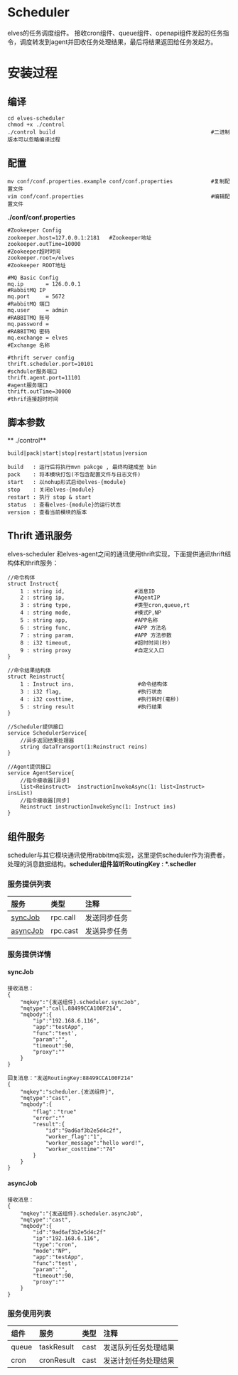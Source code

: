 # Scheduler

elves的任务调度组件。   接收cron组件、queue组件、openapi组件发起的任务指令，调度转发到agent并回收任务处理结果，最后将结果返回给任务发起方。

# 安装过程

## 编译

```
cd elves-scheduler
chmod +x ./control
./control build                                                 #二进制版本可以忽略编译过程
```

## 配置

```
mv conf/conf.properties.example conf/conf.properties            #复制配置文件
vim conf/conf.properties                                        #编辑配置文件
```

**./conf/conf.properties**

```
#Zookeeper Config
zookeeper.host=127.0.0.1:2181   #Zookeeper地址
zookeeper.outTime=10000                                          #Zookeeper超时时间
zookeeper.root=/elves                                            #Zookeeper ROOT地址  

#MQ Basic Config
mq.ip       = 126.0.0.1                                          #RabbitMQ IP
mq.port     = 5672                                               #RabbitMQ 端口
mq.user     = admin                                              #RABBITMQ 账号
mq.password =                                                    #RABBITMQ 密码
mq.exchange = elves                                              #Exchange 名称

#thrift server config
thrift.scheduler.port=10101                                      #schduler服务端口
thrift.agent.port=11101                                          #agent服务端口
thrift.outTime=30000                                             #thrif连接超时时间
```

## 脚本参数

** ./control**

```
build|pack|start|stop|restart|status|version

build   : 运行后将执行mvn pakcge , 最终构建成至 bin
pack    : 将本模块打包(不包含配置文件与日志文件)
start   : 以nohup形式启动elves-{module}
stop    : 关闭elves-{module}
restart : 执行 stop & start
status  : 查看elves-{module}的运行状态
version : 查看当前模块的版本
```

## Thrift 通讯服务

elves-scheduler 和elves-agent之间的通讯使用thrift实现，下面提供通讯thrift结构体和thrift服务：

```
//命令构体
struct Instruct{
    1 : string id,                      #消息ID
    2 : string ip,                      #AgentIP
    3 : string type,                    #类型cron,queue,rt
    4 : string mode,                    #模式P,NP
    5 : string app,                     #APP名称
    6 : string func,                    #APP 方法名
    7 : string param,                   #APP 方法参数
    8 : i32 timeout,                    #超时时间(秒)
    9 : string proxy                    #自定义入口
}

//命令结果结构体
struct Reinstruct{
    1 : Instruct ins,                    #命令结构体
    3 : i32 flag,                        #执行状态
    4 : i32 costtime,                    #执行耗时(毫秒)
    5 : string result                    #执行结果
}
```

```
//Scheduler提供接口
service SchedulerService{
    //异步返回结果处理器
    string dataTransport(1:Reinstruct reins)
}

//Agent提供接口
service AgentService{
    //指令接收器[异步]
    list<Reinstruct>  instructionInvokeAsync(1: list<Instruct> insList)
    //指令接收器[同步]
    Reinstruct instructionInvokeSync(1: Instruct ins)
}
```

## 组件服务

scheduler与其它模块通讯使用rabbitmq实现，这里提供scheduler作为消费者，处理的消息数据结构。**scheduler组件监听RoutingKey : \*.schedler**

### 服务提供列表

| **服务** | **类型** | **注释** |
| :--- | :--- | :--- |
| [syncJob](#syncjob) | rpc.call | 发送同步任务 |
| [asyncJob](#asyncjob) | rpc.cast | 发送异步任务 |

### 服务提供详情

#### syncJob

```
接收消息：
{
    "mqkey":"{发送组件}.scheduler.syncJob",
    "mqtype":"call.88499CCA100F214",
    "mqbody":{
        "ip":"192.168.6.116",
        "app":"testApp",
        "func":"test',
        "param":"",
        "timeout":90,
        "proxy":""
    }
}

回复消息："发送RoutingKey:88499CCA100F214"
{
    "mqkey":"scheduler.{发送组件}",
    "mqtype":"cast",
    "mqbody":{
        "flag"："true"
        "error":""
        "result":{
            "id":"9ad6af3b2e5d4c2f",
            "worker_flag":"1",
            "worker_message":"hello word!",
            "worker_costtime":"74"
        }
    }
}
```

#### asyncJob

```
接收消息：
{
    "mqkey":"{发送组件}.scheduler.asyncJob",
    "mqtype":"cast",
    "mqbody":{
        "id":"9ad6af3b2e5d4c2f"
        "ip":"192.168.6.116",
        "type":"cron",
        "mode":"NP",
        "app":"testApp",
        "func":"test',
        "param":"",
        "timeout":90,
        "proxy":""
    }
}
```

### 服务使用列表

| **组件** | **服务** | **类型** | **注释** |
| :--- | :--- | :--- | :--- |
| queue | taskResult | cast | 发送队列任务处理结果 |
| cron | cronResult | cast | 发送计划任务处理结果 |



